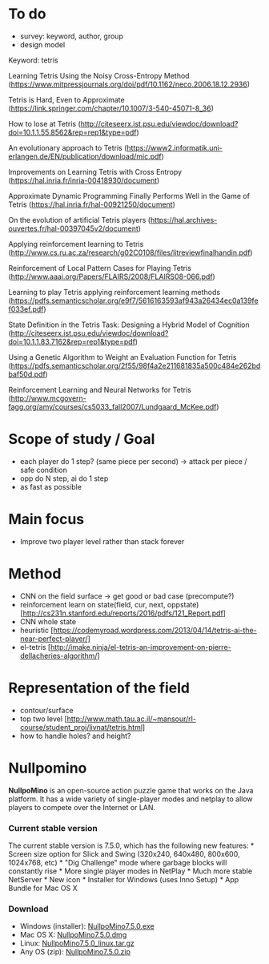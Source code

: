 # To do
- survey: keyword, author, group
- design model

Keyword: tetris

Learning Tetris Using the Noisy Cross-Entropy Method (https://www.mitpressjournals.org/doi/pdf/10.1162/neco.2006.18.12.2936)

Tetris is Hard, Even to Approximate (https://link.springer.com/chapter/10.1007/3-540-45071-8_36)

How to lose at Tetris (http://citeseerx.ist.psu.edu/viewdoc/download?doi=10.1.1.55.8562&rep=rep1&type=pdf)

An evolutionary approach to Tetris (https://www2.informatik.uni-erlangen.de/EN/publication/download/mic.pdf)

Improvements on Learning Tetris with Cross Entropy (https://hal.inria.fr/inria-00418930/document)

Approximate Dynamic Programming Finally Performs Well in the Game of Tetris (https://hal.inria.fr/hal-00921250/document)

On the evolution of artificial Tetris players (https://hal.archives-ouvertes.fr/hal-00397045v2/document)

Applying reinforcement learning to Tetris (http://www.cs.ru.ac.za/research/g02C0108/files/litreviewfinalhandin.pdf)

Reinforcement of Local Pattern Cases for Playing Tetris (http://www.aaai.org/Papers/FLAIRS/2008/FLAIRS08-066.pdf)

Learning to play Tetris applying reinforcement learning methods (https://pdfs.semanticscholar.org/e9f7/5616163593af943a26434ec0a139fef033ef.pdf)

State Definition in the Tetris Task: Designing a Hybrid Model of Cognition (http://citeseerx.ist.psu.edu/viewdoc/download?doi=10.1.1.83.7162&rep=rep1&type=pdf)

Using a Genetic Algorithm to Weight an Evaluation Function for Tetris (https://pdfs.semanticscholar.org/2f55/98f4a2e211681835a500c484e262bdbaf50d.pdf)

Reinforcement Learning and Neural Networks for Tetris (http://www.mcgovern-fagg.org/amy/courses/cs5033_fall2007/Lundgaard_McKee.pdf)


# Scope of study / Goal
- each player do 1 step? (same piece per second) -> attack per piece / safe condition
- opp do N step, ai do 1 step
- as fast as possible

# Main focus
- Improve two player level rather than stack forever

# Method
- CNN on the field surface -> get good or bad case (precompute?) 
- reinforcement learn on state(field, cur, next, oppstate) [http://cs231n.stanford.edu/reports/2016/pdfs/121_Report.pdf]
- CNN whole state
- heuristic [https://codemyroad.wordpress.com/2013/04/14/tetris-ai-the-near-perfect-player/]
- el-tetris [http://imake.ninja/el-tetris-an-improvement-on-pierre-dellacheries-algorithm/]

# Representation of the field
- contour/surface
- top two level [http://www.math.tau.ac.il/~mansour/rl-course/student_proj/livnat/tetris.html]
- how to handle holes? and height?

# Nullpomino

**NullpoMino** is an open-source action puzzle game that works on the Java platform. It has a wide variety of single-player modes and netplay to allow players to compete over the Internet or LAN.

### Current stable version
The current stable version is 7.5.0, which has the following new features: * Screen size option for Slick and Swing (320x240, 640x480, 800x600, 1024x768, etc) * "Dig Challenge" mode where garbage blocks will constantly rise * More single player modes in NetPlay * Much more stable NetServer * New icon * Installer for Windows (uses Inno Setup) * App Bundle for Mac OS X

### Download
* Windows (installer): [NullpoMino7.5.0.exe](http://nullpomino.googlecode.com/files/NullpoMino7.5.0.exe)
* Mac OS X: [NullpoMino7.5.0.dmg](http://nullpomino.googlecode.com/files/NullpoMino7.5.0.dmg)
* Linux: [NullpoMino7.5.0_linux.tar.gz](http://nullpomino.googlecode.com/files/NullpoMino7.5.0_linux.tar.gz)
* Any OS (zip): [NullpoMino7.5.0.zip](http://nullpomino.googlecode.com/files/NullpoMino7.5.0.zip)
